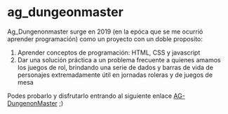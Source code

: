 # ag_dungeonmaster

Ag_Dungenonmaster surge en 2019 (en la epóca que se me ocurrió aprender programación) como un proyecto con un doble proposito:

1. Aprender conceptos de programación: HTML, CSS y javascript
2. Dar una solución práctica a un problema frecuente a quienes amamos los juegos de rol, brindando una serie de dados y barras de vida de personajes extremadamente útil en jornadas roleras y de juegos de mesa

Podes probarlo y disfrutarlo entrando al siguiente enlace [AG-DungenonMaster](https://marceloagoston.github.io/ag_dungeonmaster/) ;)
